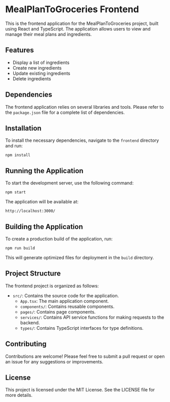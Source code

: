# MealPlanToGroceries Frontend

This is the frontend application for the MealPlanToGroceries project, built using React and TypeScript. The application allows users to view and manage their meal plans and ingredients.

## Features

- Display a list of ingredients
- Create new ingredients
- Update existing ingredients
- Delete ingredients

## Dependencies

The frontend application relies on several libraries and tools. Please refer to the `package.json` file for a complete list of dependencies.

## Installation

To install the necessary dependencies, navigate to the `frontend` directory and run:

```
npm install
```

## Running the Application

To start the development server, use the following command:

```
npm start
```

The application will be available at:

```
http://localhost:3000/
```

## Building the Application

To create a production build of the application, run:

```
npm run build
```

This will generate optimized files for deployment in the `build` directory.

## Project Structure

The frontend project is organized as follows:

- `src/`: Contains the source code for the application.
  - `App.tsx`: The main application component.
  - `components/`: Contains reusable components.
  - `pages/`: Contains page components.
  - `services/`: Contains API service functions for making requests to the backend.
  - `types/`: Contains TypeScript interfaces for type definitions.

## Contributing

Contributions are welcome! Please feel free to submit a pull request or open an issue for any suggestions or improvements.

## License

This project is licensed under the MIT License. See the LICENSE file for more details.